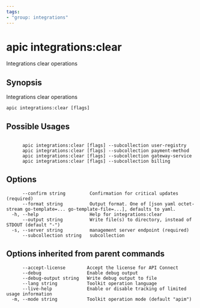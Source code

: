 ```yaml
---
tags:
- "group: integrations"
---
```

# apic integrations:clear

Integrations clear operations

## Synopsis

Integrations clear operations

```
apic integrations:clear [flags]
```

## Possible Usages

```

      apic integrations:clear [flags] --subcollection user-registry
      apic integrations:clear [flags] --subcollection payment-method
      apic integrations:clear [flags] --subcollection gateway-service
      apic integrations:clear [flags] --subcollection billing

```

## Options

```
      --confirm string         Confirmation for critical updates (required)
      --format string          Output format. One of [json yaml octet-stream go-template=... go-template-file=...], defaults to yaml.
  -h, --help                   Help for integrations:clear
      --output string          Write file(s) to directory, instead of STDOUT (default "-")
  -s, --server string          management server endpoint (required)
      --subcollection string   subcollection
```

## Options inherited from parent commands

```
      --accept-license        Accept the license for API Connect
      --debug                 Enable debug output
      --debug-output string   Write debug output to file
      --lang string           Toolkit operation language
      --live-help             Enable or disable tracking of limited usage information
  -m, --mode string           Toolkit operation mode (default "apim")
```
